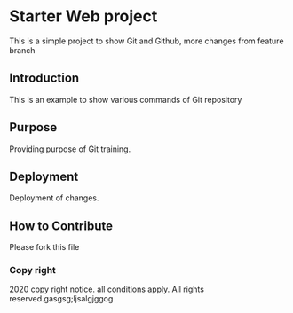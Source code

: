 # Starter Web project

This is a simple project to show Git and Github, more changes from feature branch

## Introduction

This is an example to show various commands of Git repository

## Purpose

Providing purpose of Git training.

## Deployment

Deployment of changes.

## How to Contribute

Please fork this file

### Copy right

2020 copy right notice. all conditions apply. All rights reserved.gasgsg;ljsalgjggog